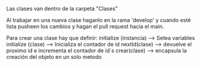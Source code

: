 Las clases van dentro de la carpeta "Clases"

 Al trabajar en una nueva clase haganlo en la rama 'develop' y cuando esté lista pusheen los cambios y hagan el pull request hacia el main.

  Para crear una clase hay que definir:
    initialize (instancia) --> Setea variables 
    initialize (clase) --> Inicializa el contador de id
    nextId(clase) --> devuelve el proximo id e incrementa el contador de id´s
    crear(clase) --> encapsula la creación del objeto en un solo metodo 
    